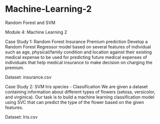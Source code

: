 # Machine-Learning-2
Random Forest and SVM

Module 4:
Machine Learning 2

Case Study 1: Random Forest
Insurance Premium prediction
Develop a Random Forest Regressor model based on several features of individual such as age, physical/family condition and location against their existing medical expense to be used for predicting future medical expenses of individuals that help medical insurance to make decision on charging the premium. 

Dataset: insurance.csv

Case Study 2: SVM
Iris species - Classification
We are given a dataset containing information about different types of flowers (setosa, versicolor, and virginica). Our task is to build a machine learning classification model using SVC that can predict the type of the flower based on the given features. 

Dataset: Iris.csv
